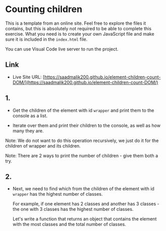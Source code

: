 # Counting children

This is a template from an online site.
Feel free to explore the files it contains, but this is absolutely not required to be able to complete this exercise.
What you need is to create your own JavaScript file and make sure it is included in the `index.html` file.

You can use Visual Code live server to run the project.

## Link

- Live Site URL: [https://saadmalik200.github.io/element-children-count-DOM/](https://saadmalik200.github.io/element-children-count-DOM/)

## 1.

- Get the children of the element with id `wrapper` and print them to the console as a list.

- Iterate over them and print their children to the console, as well as how many they are.

Note: We do not want to do this operation recursively, we just do it for the children of wrapper and its children.

Note: There are 2 ways to print the number of children - give them both a try.

## 2.

- Next, we need to find which from the children of the element with id `wrapper` has the highest number of classes.

  For example, if one element has 2 classes and another has 3 classes - the one with 3 classes has the highest number of classes.

  Let's write a function that returns an object that contains the element with the most classes and the total number of classes.
